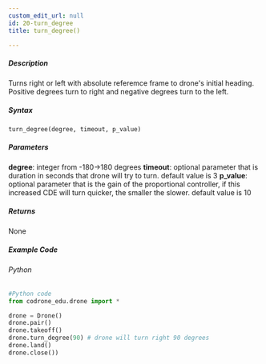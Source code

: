 ```yaml
---
custom_edit_url: null
id: 20-turn_degree
title: turn_degree()

---
```


##### Description

Turns right or left with absolute referemce frame to drone's initial heading. Positive degrees turn to right and negative degrees turn to the left.


##### Syntax
```turn_degree(degree, timeout, p_value)```

##### Parameters
**degree**: integer from -180->180 degrees
**timeout**: optional parameter that is duration in seconds that drone will try to turn. default value is 3
**p_value**: optional parameter that is the gain of the proportional controller, if this increased CDE will turn quicker, the smaller the slower. default value is 10

##### Returns

None

##### Example Code
###### Python
```python
#Python code
from codrone_edu.drone import *

drone = Drone()
drone.pair()
drone.takeoff()
drone.turn_degree(90) # drone will turn right 90 degrees
drone.land()
drone.close())
```